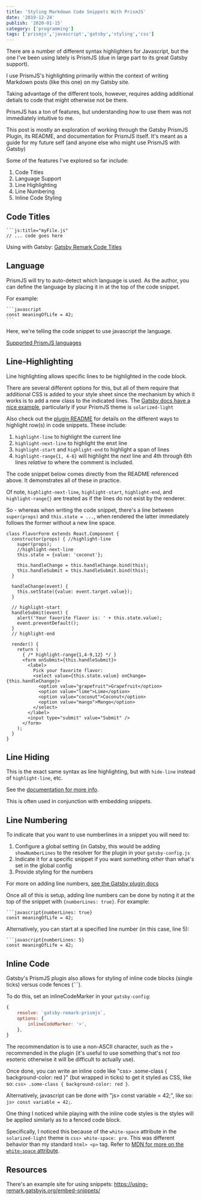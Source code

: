 ```yaml
---
title: 'Styling Markdown Code Snippets With PrismJS'
date: '2019-12-24'
publish: '2020-01-15'
category: ['programming']
tags: ['prismjs','javascript','gatsby','styling','css']
---
```


There are a number of different syntax highlighters for Javascript, but the one I've been using lately is PrismJS (due in large part to its great Gatsby support).

I use PrismJS's highlighting primarily within the context of writing Markdown posts (like this one) on my Gatsby site.

Taking advantage of the different tools, however, requires adding additional detials to code that might otherwise not be there.

PrismJS has a ton of features, but understanding _how_ to use them was not immediately intuitive to me.

This post is mostly an exploration of working through the Gatsby PrismJS Plugin, its README, and documentation for PrismJS itself. It's meant as a guide for my future self (and anyone else who might use PrismJS with Gatsby)

Some of the features I've explored so far include:

1. Code Titles
2. Language Support
3. Line Highlighting
4. Line Numbering
5. Inline Code Styling

## Code Titles

````js:title="myFile.js"
```js:title="myFile.js"
// ... code goes here
````

Using with Gatsby: [Gatsby Remark Code Titles](https://github.com/DSchau/gatsby-remark-code-titles)

## Language

PrismJS will try to auto-detect which language is used. As the author, you can define the language by placing it in at the top of the code snippet.

For example:

````
```javascript
const meaningOfLife = 42;
```
````

Here, we're telling the code snippet to use javascript the language.

[Supported PrismJS languages](https://prismjs.com/#supported-languages)

## Line-Highlighting

Line highlighting allows specific lines to be highlighted in the code block.

There are several different options for this, but all of them require that additional CSS is added to your style sheet since the mechanism by which it works is to add a new class to the indicated lines. The [Gatsby docs have a nice example](https://www.gatsbyjs.org/packages/gatsby-remark-prismjs/?=gatsby-remark-#optional-add-line-highlighting-styles), particularly if your PrismJS theme is `solarized-light`

Also check out the [plugin README](https://github.com/gatsbyjs/gatsby/tree/master/packages/gatsby-remark-prismjs#line-highlighting) for details on the different ways to highlight row(s) in code snippets. These include:

1. `highlight-line` to highlight the current line
2. `highlight-next-line` to highlight the enxt line
3. `highlight-start` and `highlight-end` to highlight a span of lines
4. `highlight-range{1, 4-6}` will highlight the _next_ line and 4th through 6th lines _relative_ to where the comment is included.

The code snippet below comes directly from the README referenced above. It demonstrates all of these in practice.

Of note, `highlight-next-line`, `highlight-start`, `highlight-end`, and `highlight-range{}` are treated as if the lines do not exist by the renderer.

So - whereas when writing the code snippet, there's a line between `super(props)` and `this.state = ...`, when rendered the latter immediately follows the former without a new line space.

```jsx{numberLines: true}
class FlavorForm extends React.Component {
  constructor(props) { //highlight-line
    super(props);
    //highlight-next-line
    this.state = {value: 'coconut'};

    this.handleChange = this.handleChange.bind(this);
    this.handleSubmit = this.handleSubmit.bind(this);
  }

  handleChange(event) {
    this.setState({value: event.target.value});
  }

  // highlight-start
  handleSubmit(event) {
    alert('Your favorite flavor is: ' + this.state.value);
    event.preventDefault();
  }
  // highlight-end

  render() {
    return (
      { /* highlight-range{1,4-9,12} */ }
      <form onSubmit={this.handleSubmit}>
        <label>
          Pick your favorite flavor:
          <select value={this.state.value} onChange={this.handleChange}>
            <option value="grapefruit">Grapefruit</option>
            <option value="lime">Lime</option>
            <option value="coconut">Coconut</option>
            <option value="mango">Mango</option>
          </select>
        </label>
        <input type="submit" value="Submit" />
      </form>
    );
  }
}
```

## Line Hiding

This is the exact same syntax as line highlighting, but with `hide-line` instead of `highlight-line`, etc.

See the [documentation for more info](https://www.gatsbyjs.org/packages/gatsby-remark-prismjs/?=gatsby-remark-#line-hiding).

This is often used in conjunction with embedding snippets.

## Line Numbering

To indicate that you want to use numberlines in a snippet you will need to:

1. Configure a global setting (in Gatsby, this would be adding `showNumberLines` to the resolver for the plugin in your `gatsby-config.js`
2. Indicate it for a specific snippet if you want something _other_ than what's set in the global config
3. Provide styling for the numbers

For more on adding line numbers, [see the Gatsby plugin docs](https://www.gatsbyjs.org/packages/gatsby-remark-prismjs/?=gatsby-remark-#line-numbering)

Once all of this is setup, adding line numbers can be done by noting it at the top of the snippet with `{numberLines: true}`. For example:

````javascript{numberLines: true}
```javascript{numberLines: true}
const meaningOfLife = 42;
````

Alternatively, you can start at a specified line number (in this case, line 5):

````javascript{numberLines: 5}
```javascript{numberLines: 5}
const meaningOfLife = 42;
````

## Inline Code

Gatsby's PrismJS plugin also allows for styling of inline code blocks (single ticks) versus code fences (\`\`\`).

To do this, set an inlineCodeMarker in your `gatsby-config`:

```js
{
    resolve: `gatsby-remark-prismjs`,
    options: {
        inlineCodeMarker: '>',
    },
}
```

The recommendation is to use a non-ASCII character, such as the `>` recommended in the plugin (it's useful to use something that's not _too_ esoteric otherwise it will be difficult to actually use).

Once done, you can write an inline code like "css> .some-class { background-color: red }" (but wrapped in ticks) to get it styled as CSS, like so: `css> .some-class { background-color: red }`.

Alternatively, javascript can be done with "js> const variable = 42;", like so: `js> const variable = 42;`.

One thing I noticed while playing with the inline code styles is the styles will be applied similarly as to a fenced code block.

Specifically, I noticed this because of the `white-space` attribute in the `solarized-light` theme is `css> white-space: pre`. This was different behavior than my standard `html> <p>` tag. Refer to [MDN for more on the `white-space` attribute](https://developer.mozilla.org/en-US/docs/Web/CSS/white-space).

## Resources

There's an example site for using snippets: https://using-remark.gatsbyjs.org/embed-snippets/
